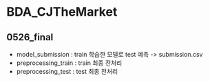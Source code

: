 # BDA_CJTheMarket

## 0526_final
- model_submission : train 학습한 모델로 test 예측 -> submission.csv
- preprocessing_train : train 최종 전처리
- preprocessing_test : test 최종 전처리
